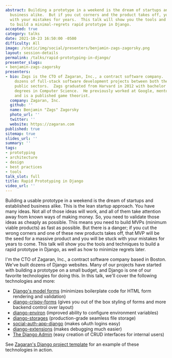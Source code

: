 ```yaml
---
abstract: Building a prototype in a weekend is the dream of startups and established
  business alike.  But if you cut corners and the product takes off, you will be stuck
  with your mistakes for years.  This talk will show you the tools and techniques
  to build a minimal-regrets rapid prototype in Django.
accepted: true
category: talks
date: 2021-10-23 16:50:00 -0500
difficulty: All
image: /static/img/social/presenters/benjamin-zags-zagorsky.png
layout: session-details
permalink: /talks/rapid-prototyping-in-django/
presenter_slugs:
- benjamin-zags-zagorsky
presenters:
- bio: Zags is the CTO of Zagaran, Inc., a contract software company.  He has led
    dozens of full-stack software development projects between both the private and
    public sectors.  Zags graduated from Harvard in 2012 with bachelor's and master's
    degrees in Computer Science.  He previously worked at Google, mentors for TechStars,
    and is a published game theorist.
  company: Zagaran, Inc.
  github: ''
  name: Benjamin "Zags" Zagorsky
  photo_url: ''
  twitter: ''
  website: https://zagaran.com
published: true
sitemap: true
slides_url: ''
summary: ''
tags:
- prototyping
- architecture
- design
- best practices
- tools
talk_slot: full
title: Rapid Prototyping in Django
video_url: ''
---
```


Building a usable prototype in a weekend is the dream of startups and established business alike.  This is the lean startup approach.  You have many ideas.  Not all of those ideas will work, and all of them take attention away from known ways of making money.  So, you need to validate those ideas as cheaply as possible.  This means you need to build MVPs (minimum viable products) as fast as possible.  But there is a danger; if you cut the wrong corners and one of these new products takes off, that MVP will be the seed for a massive product and you will be stuck with your mistakes for years to come.  This talk will show you the tools and techniques to build a rapid prototype in Django, as well as how to minimize regrets later.

I'm the CTO of Zagaran, Inc., a contract software company based in Boston.  We've built dozens of Django websites.  Many of our projects have started with building a prototype on a small budget, and Django is one of our favorite technologies for doing this.  In this talk, we'll cover the following technologies and more:
* [Django's model forms](https://docs.djangoproject.com/en/dev/topics/forms/modelforms/) (minimizes boilerplate code for HTML form rendering and validation)
* [django-crispy-forms](https://django-crispy-forms.readthedocs.io) (gives you out of the box styling of forms and more backend control over layout)
* [django-environ](https://django-environ.readthedocs.io) (improved ability to configure environment variables)
* [django-storages](https://django-storages.readthedocs.io) (production-grade seamless file storage)
* [social-auth-app-django](https://python-social-auth.readthedocs.io/en/latest/configuration/django.html) (makes oAuth logins easy)
* [django-extensions](https://django-extensions.readthedocs.io) (makes debugging much easier)
* [The Django Admin](https://docs.djangoproject.com/en/dev/ref/contrib/admin/) (easy creation of CRUD interfaces for internal users)

See [Zagaran's Django project template](https://github.com/zagaran/sample-django-app) for an example of these technologies in action.
